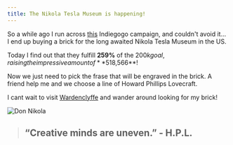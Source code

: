```yaml
---
title: The Nikola Tesla Museum is happening!
---
```

So a while ago I run across [this](https://www.indiegogo.com/projects/buy-a-brick-for-the-nikola-tesla-museum) Indiegogo campaign, and couldn't avoid it... I end up buying a brick for the long awaited Nikola Tesla Museum in the US.

Today I find out that they fulfill **259%** of the $200k goal, raising the impressive amount of **$518,566**!

Now we just need to pick the frase that will be engraved in the brick.
A friend help me and we choose a line of Howard Phillips Lovecraft.

I cant wait to visit [Wardenclyffe](http://en.wikipedia.org/wiki/Wardenclyffe_Tower) and wander around looking for my brick!

![Don Nikola](https://upload.wikimedia.org/wikipedia/commons/5/56/Tesla3.jpg)


> ## “Creative minds are uneven.” - H.P.L.